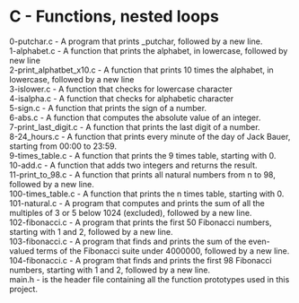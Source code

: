 # C - Functions, nested loops
0-putchar.c - A program that prints _putchar, followed by a new line.\
1-alphabet.c - A function that prints the alphabet, in lowercase, followed by new line\
2-print_alphatbet_x10.c - A function that prints 10 times the alphabet, in lowercase, followed by a new line\
3-islower.c - A function that checks for lowercase character\
4-isalpha.c - A function that checks for alphabetic character\
5-sign.c -  A function that prints the sign of a number.\
6-abs.c - A function that computes the absolute value of an integer.\
7-print_last_digit.c - A function that prints the last digit of a number.\
8-24_hours.c - A function that prints every minute of the day of Jack Bauer, starting from 00:00 to 23:59.\
9-times_table.c -  A function that prints the 9 times table, starting with 0.\
10-add.c - A function that adds two integers and returns the result.\
11-print_to_98.c - A function that prints all natural numbers from n to 98, followed by a new line.\
100-times_table.c - A function that prints the n times table, starting with 0.\
101-natural.c - A program that computes and prints the sum of all the multiples of 3 or 5 below 1024 (excluded), followed by a new line.\
102-fibonacci.c - A program that prints the first 50 Fibonacci numbers, starting with 1 and 2, followed by a new line.\
103-fibonacci.c - A  program that finds and prints the sum of the even-valued terms of the Fibonacci suite under 4000000, followed by a new line.\
104-fibonacci.c - A program that finds and prints the first 98 Fibonacci numbers, starting with 1 and 2, followed by a new line.\
main.h - is the header file containing all the function prototypes used in this project.

